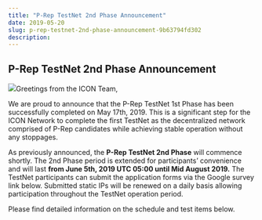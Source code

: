 ```yaml
---
title: "P-Rep TestNet 2nd Phase Announcement"
date: 2019-05-20
slug: p-rep-testnet-2nd-phase-announcement-9b63794fd302
description:
---
```


## P-Rep TestNet 2nd Phase Announcement

![](https://cdn-images-1.medium.com/max/800/1*VoE2vzbWAo8ThSF4yGCspw.png)Greetings from the ICON Team,

We are proud to announce that the P-Rep TestNet 1st Phase has been successfully completed on May 17th, 2019. This is a significant step for the ICON Network to complete the first TestNet as the decentralized network comprised of P-Rep candidates while achieving stable operation without any stoppages.

As previously announced, the **P-Rep TestNet 2nd Phase** will commence shortly. The 2nd Phase period is extended for participants’ convenience and will last **from June 5th, 2019 UTC 05:00 until Mid August 2019.** The TestNet participants can submit the application forms via the Google survey link below. Submitted static IPs will be renewed on a daily basis allowing participation throughout the TestNet operation period.

Please find detailed information on the schedule and test items below.

